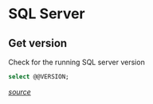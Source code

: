 # SQL Server

## Get version

Check for the running SQL server version

```sql
select @@VERSION;
```

*[source](https://docs.microsoft.com/en-us/sql/t-sql/functions/version-transact-sql-configuration-functions?view=sql-server-ver15)*
